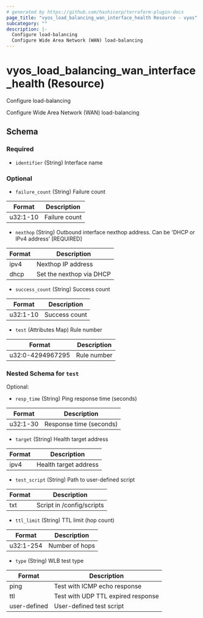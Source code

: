 ```yaml
---
# generated by https://github.com/hashicorp/terraform-plugin-docs
page_title: "vyos_load_balancing_wan_interface_health Resource - vyos"
subcategory: ""
description: |-
  Configure load-balancing
  Configure Wide Area Network (WAN) load-balancing
---
```


# vyos_load_balancing_wan_interface_health (Resource)

Configure load-balancing

Configure Wide Area Network (WAN) load-balancing



<!-- schema generated by tfplugindocs -->
## Schema

### Required

- `identifier` (String) Interface name

### Optional

- `failure_count` (String) Failure count

|  Format  |  Description  |
|----------|---------------|
|  u32:1-10  |  Failure count  |
- `nexthop` (String) Outbound interface nexthop address. Can be 'DHCP or IPv4 address' [REQUIRED]

|  Format  |  Description  |
|----------|---------------|
|  ipv4  |  Nexthop IP address  |
|  dhcp  |  Set the nexthop via DHCP  |
- `success_count` (String) Success count

|  Format  |  Description  |
|----------|---------------|
|  u32:1-10  |  Success count  |
- `test` (Attributes Map) Rule number

|  Format  |  Description  |
|----------|---------------|
|  u32:0-4294967295  |  Rule number  | (see [below for nested schema](#nestedatt--test))

<a id="nestedatt--test"></a>
### Nested Schema for `test`

Optional:

- `resp_time` (String) Ping response time (seconds)

|  Format  |  Description  |
|----------|---------------|
|  u32:1-30  |  Response time (seconds)  |
- `target` (String) Health target address

|  Format  |  Description  |
|----------|---------------|
|  ipv4  |  Health target address  |
- `test_script` (String) Path to user-defined script

|  Format  |  Description  |
|----------|---------------|
|  txt  |  Script in /config/scripts  |
- `ttl_limit` (String) TTL limit (hop count)

|  Format  |  Description  |
|----------|---------------|
|  u32:1-254  |  Number of hops  |
- `type` (String) WLB test type

|  Format  |  Description  |
|----------|---------------|
|  ping  |  Test with ICMP echo response  |
|  ttl  |  Test with UDP TTL expired response  |
|  user-defined  |  User-defined test script  |
